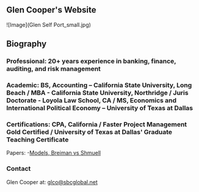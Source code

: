 ## Glen Cooper's Website
![Image](Glen Self Port_small.jpg)
## Biography

### Professional: 20+ years experience in banking, finance, auditing, and risk management
### Academic: BS, Accounting – California State University, Long Beach /  MBA - California State University, Northridge / Juris Doctorate - Loyola Law School, CA / MS, Economics and International Political Economy – University of Texas at Dallas
### Certifications: CPA, California / Faster Project Management Gold Certified / University of Texas at Dallas' Graduate Teaching Certificate

Papers:
-[Models, Breiman vs Shmuell](https://github.com/GlenCooperAlan/GlenACooper/blob/a236abe41ea0bbb38d74eba37834b4c95d6ed666/20220126_Breiman%20vs%20Shmuell.pdf)


### Contact
Glen Cooper at: glco@sbcglobal.net

